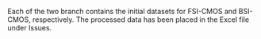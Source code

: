 Each of the two branch contains the initial datasets for FSI-CMOS and BSI-CMOS, respectively. The processed data has been placed in the Excel file under Issues.
